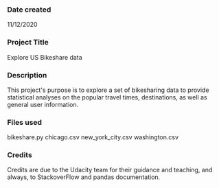 ### Date created
11/12/2020

### Project Title
Explore US Bikeshare data

### Description
This project's purpose is to explore a set of bikesharing data to provide statistical analyses on the popular travel times, destinations, as well as general user information.

### Files used
bikeshare.py
chicago.csv
new_york_city.csv
washington.csv

### Credits
Credits are due to the Udacity team for their guidance and teaching, and always, to StackoverFlow and pandas documentation.